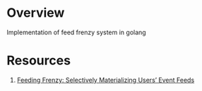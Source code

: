 # Overview
Implementation of feed frenzy system in golang


# Resources
1) [Feeding Frenzy: Selectively Materializing Users’ Event Feeds](https://jeffterrace.com/docs/feeding-frenzy-sigmod10-web.pdf)
